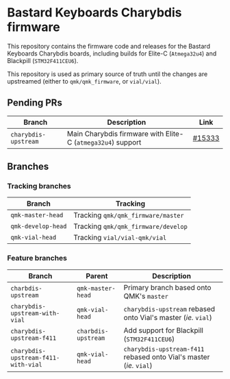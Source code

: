 # Bastard Keyboards Charybdis firmware

This repository contains the firmware code and releases for the Bastard Keyboards Charybdis boards, including builds for Elite-C (`Atmega32u4`) and Blackpill (`STM32F411CEU6`).

This repository is used as primary source of truth until the changes are upstreamed (either to `qmk/qmk_firmware`, or `vial/vial`).

## Pending PRs

| Branch               | Description                                                 | Link                                                     |
| -------------------- | ----------------------------------------------------------- | -------------------------------------------------------- |
| `charybdis-upstream` | Main Charybdis firmware with Elite-C (`atmega32u4`) support | [#15333](https://github.com/qmk/qmk_firmware/pull/15333) |

## Branches

### Tracking branches

| Branch             | Tracking                            |
| ------------------ | ----------------------------------- |
| `qmk-master-head`  | Tracking `qmk/qmk_firmware/master`  |
| `qmk-develop-head` | Tracking `qmk/qmk_firmware/develop` |
| `qmk-vial-head`    | Tracking `vial/vial-qmk/vial`       |

### Feature branches

| Branch                              | Parent              | Description                                                         |
| ----------------------------------- | ------------------- | ------------------------------------------------------------------- |
| `charbdis-upstream`                 | `qmk-master-head`   | Primary branch based onto QMK's `master`                            |
| `charybdis-upstream-with-vial`      | `qmk-vial-head`     | `charybdis-upstream` rebased onto Vial's master (_ie._ `vial`)      |
| `charybdis-upstream-f411`           | `charbdis-upstream` | Add support for Blackpill (`STM32F411CEU6`)                         |
| `charybdis-upstream-f411-with-vial` | `qmk-vial-head`     | `charybdis-upstream-f411` rebased onto Vial's master (_ie._ `vial`) |
